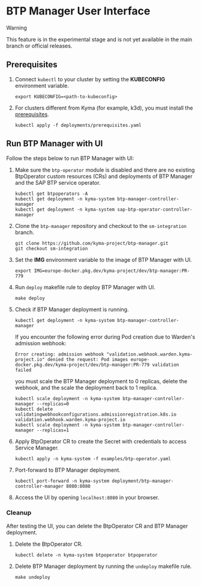 # BTP Manager User Interface

> [!WARNING]
> This feature is in the experimental stage and is not yet available in the main branch or official releases.

## Prerequisites
1. Connect `kubectl` to your cluster by setting the **KUBECONFIG** environment variable.
    ```shell
    export KUBECONFIG=<path-to-kubeconfig>
    ```

2. For clusters different from Kyma (for example, k3d), you must install the [prerequisites](../../deployments/prerequisites.yaml).
    ```shell
    kubectl apply -f deployments/prerequisites.yaml
    ```

## Run BTP Manager with UI
Follow the steps below to run BTP Manager with UI:

1. Make sure the `btp-operator` module is disabled and there are no existing BtpOperator custom resources (CRs) and deployments of BTP Manager and the SAP BTP service operator.
    ```shell
    kubectl get btpoperators -A
    kubectl get deployment -n kyma-system btp-manager-controller-manager
    kubectl get deployment -n kyma-system sap-btp-operator-controller-manager
    ```
2. Clone the `btp-manager` repository and checkout to the `sm-integration` branch.
    ```shell
    git clone https://github.com/kyma-project/btp-manager.git
    git checkout sm-integration
    ```
3. Set the **IMG** environment variable to the image of BTP Manager with UI.
    ```shell
    export IMG=europe-docker.pkg.dev/kyma-project/dev/btp-manager:PR-779
    ```
4. Run `deploy` makefile rule to deploy BTP Manager with UI.
    ```shell
    make deploy
    ```
5. Check if BTP Manager deployment is running.
    ```shell
    kubectl get deployment -n kyma-system btp-manager-controller-manager
    ```
    If you encounter the following error during Pod creation due to Warden's admission webhook:
    ```
    Error creating: admission webhook "validation.webhook.warden.kyma-project.io" denied the request: Pod images europe-docker.pkg.dev/kyma-project/dev/btp-manager:PR-779 validation failed
    ```
    you must scale the BTP Manager deployment to 0 replicas, delete the webhook, and the scale the deployment back to 1 replica.
    ```shell
    kubectl scale deployment -n kyma-system btp-manager-controller-manager --replicas=0
    kubectl delete validatingwebhookconfigurations.admissionregistration.k8s.io validation.webhook.warden.kyma-project.io
    kubectl scale deployment -n kyma-system btp-manager-controller-manager --replicas=1
    ```
6. Apply BtpOperator CR to create the Secret with credentials to access Service Manager.
    ```shell
    kubectl apply -n kyma-system -f examples/btp-operator.yaml
    ```
7. Port-forward to BTP Manager deployment.
    ```shell
    kubectl port-forward -n kyma-system deployment/btp-manager-controller-manager 8080:8080
    ```
8. Access the UI by opening `localhost:8080` in your browser.

### Cleanup
After testing the UI, you can delete the BtpOperator CR and BTP Manager deployment.
1. Delete the BtpOperator CR.
    ```shell
    kubectl delete -n kyma-system btpoperator btpoperator
    ```
2. Delete BTP Manager deployment by running the `undeploy` makefile rule.
    ```shell
    make undeploy
    ```

